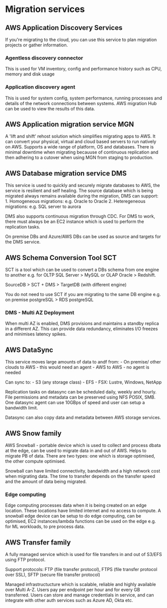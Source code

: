 # Migration services

## AWS Application Discovery Services

If you're migrating to the cloud, you can use this service to plan migration projects or gather information. 

### Agentless discovery connector

This is used for VM inventory, config and performance history such as CPU, memory and disk usage

### Application discovery agent

This is used for system config, system performance, running processes and details of the network connections between systems. AWS migration Hub can be used to view the results of this data. 

## AWS Application migration service MGN 

A 'lift and shift' rehost solution which simplifies migrating apps to AWS. It can convert your physical, virtual and cloud based servers to run natively on AWS. Supports a wide range of platform, OS and databases. There is minimal downtime when migrating becauuse of continuous replication and then adhering to a cutover when using MGN from staging to production. 

## AWS Database migration service DMS 

This service is used to quickly and securely migrate databases to AWS, the service is resilient and self healing. The source database which is being migrated always remains available during the migration, DMS can support:
    1. Homogeneous migrations: e.g. Oracle to Oracle 
    2. Heteregeneous migrations: e.g. SQL server to aurora

DMS also supports continuous migration through CDC. For DMS to work, there must always be an EC2 instance which is used to perform the replication tasks. 

On premise DBs and Azure/AWS DBs can be used as source and targets for the DMS service. 

## AWS Schema Conversion Tool SCT

SCT is a tool which can be used to convert a DBs schema from one engine to another e.g. for OLTP SQL Server > MySQL or OLAP Oracle > Redshift. 

SourceDB > SCT + DMS > TargetDB (with different engine)

You do not need to use SCT if you are migrating to the same DB engine e.g. on premise postgreSQL > RDS postgreSQL

### DMS - Multi AZ Deployment 

When multi AZ is enabled, DMS provisions and maintains a standby replica in a different AZ. This can provide data redundancy, eliminates I/O freezes and minimises latency spikes. 

## AWS DataSync

This service moves large amounts of data to andf from: 
    - On premise/ other clouds to AWS - this would need an agent
    - AWS to AWS - no agent is needed

Can sync to: 
    - S3 (any storage class)
    - EFS 
    - FSX: Lustre, Windows, NetApp 

Replication tasks on datasync can be scheduled daily, weekly and hourly. File permissions and metadata can be preserved using NFS POSIX, SMB. One datasync agent can use 10GBps of speed and user can setup a bandwidth limit. 

Datasync can also copy data and metadata between AWS storage services. 

## AWS Snow family

AWS Snowball - portable device which is used to collect and process dbata at the edge, can be used to migrate data in and out of AWS. Helps to migrate PB of data. There are two types: one which is storage optimised, the other compute optimised. 

Snowball can have limited connectivity, bandwidth and a high network cost when migrating data. The time to transfer depends on the transfer speed and the amount of data being migrated. 

### Edge computing

Edge computing processes data when it is being created on an edge location. These locations have limited internet and no access to compute. A snowball edge device can be setup to do edge computing, can be optimised, EC2 instances/lambda functions can be used on the edge e.g. for ML workloads, to pre process data. 

## AWS Transfer family

A fully managed service which is used for file transfers in and out of S3/EFS using FTP protocol. 

Support protocols: FTP (file transfer protocol), FTPS (file transfer protocol over SSL), SFTP (secure file transfer protocol)

Managed infrastructucture which is scalable, reliable and highly available over Multi A-Z. Users pay per endpoint per hour and for every GB transferred. Users can store and manage credentials in service, and can integrate with other auth services such as Azure AD, Okta etc.